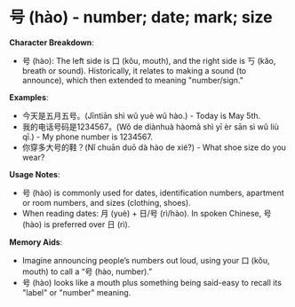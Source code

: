 # **号 (hào) - number; date; mark; size**

**Character Breakdown**:  
- 号 (hào): The left side is 口 (kǒu, mouth), and the right side is 丂 (kǎo, breath or sound). Historically, it relates to making a sound (to announce), which then extended to meaning "number/sign."

**Examples**:  
- 今天是五月五号。(Jīntiān shì wǔ yuè wǔ hào.) - Today is May 5th.  
- 我的电话号码是1234567。(Wǒ de diànhuà hàomǎ shì yī èr sān sì wǔ liù qī.) - My phone number is 1234567.  
- 你穿多大号的鞋？(Nǐ chuān duō dà hào de xié?) - What shoe size do you wear?

**Usage Notes**:  
- 号 (hào) is commonly used for dates, identification numbers, apartment or room numbers, and sizes (clothing, shoes).  
- When reading dates: 月 (yuè) + 日/号 (rì/hào). In spoken Chinese, 号 (hào) is preferred over 日 (rì).

**Memory Aids**:  
- Imagine announcing people’s numbers out loud, using your 口 (kǒu, mouth) to call a “号 (hào, number).”  
- 号 (hào) looks like a mouth plus something being said-easy to recall its "label" or "number" meaning.